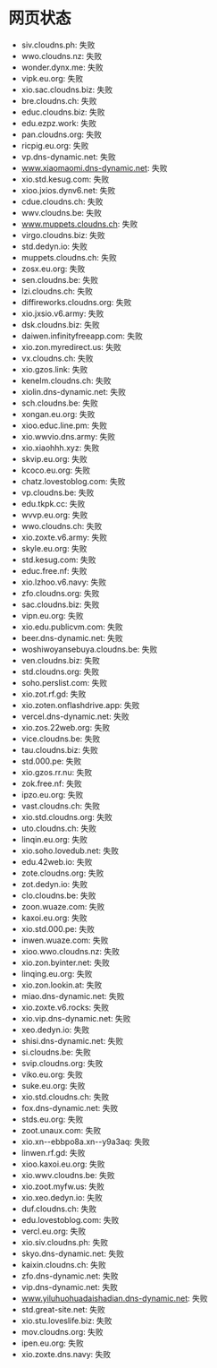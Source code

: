 # 网页状态
- siv.cloudns.ph: 失败
- wwo.cloudns.nz: 失败
- wonder.dynx.me: 失败
- vipk.eu.org: 失败
- xio.sac.cloudns.biz: 失败
- bre.cloudns.ch: 失败
- educ.cloudns.biz: 失败
- edu.ezpz.work: 失败
- pan.cloudns.org: 失败
- ricpig.eu.org: 失败
- vp.dns-dynamic.net: 失败
- www.xiaomaomi.dns-dynamic.net: 失败
- xio.std.kesug.com: 失败
- xioo.jxios.dynv6.net: 失败
- cdue.cloudns.ch: 失败
- wwv.cloudns.be: 失败
- www.muppets.cloudns.ch: 失败
- virgo.cloudns.biz: 失败
- std.dedyn.io: 失败
- muppets.cloudns.ch: 失败
- zosx.eu.org: 失败
- sen.cloudns.be: 失败
- lzi.cloudns.ch: 失败
- diffireworks.cloudns.org: 失败
- xio.jxsio.v6.army: 失败
- dsk.cloudns.biz: 失败
- daiwen.infinityfreeapp.com: 失败
- xio.zon.myredirect.us: 失败
- vx.cloudns.ch: 失败
- xio.gzos.link: 失败
- kenelm.cloudns.ch: 失败
- xiolin.dns-dynamic.net: 失败
- sch.cloudns.be: 失败
- xongan.eu.org: 失败
- xioo.educ.line.pm: 失败
- xio.wwvio.dns.army: 失败
- xio.xiaohhh.xyz: 失败
- skvip.eu.org: 失败
- kcoco.eu.org: 失败
- chatz.lovestoblog.com: 失败
- vp.cloudns.be: 失败
- edu.tkpk.cc: 失败
- wvvp.eu.org: 失败
- wwo.cloudns.ch: 失败
- xio.zoxte.v6.army: 失败
- skyle.eu.org: 失败
- std.kesug.com: 失败
- educ.free.nf: 失败
- xio.lzhoo.v6.navy: 失败
- zfo.cloudns.org: 失败
- sac.cloudns.biz: 失败
- vipn.eu.org: 失败
- xio.edu.publicvm.com: 失败
- beer.dns-dynamic.net: 失败
- woshiwoyansebuya.cloudns.be: 失败
- ven.cloudns.biz: 失败
- std.cloudns.org: 失败
- soho.perslist.com: 失败
- xio.zot.rf.gd: 失败
- xio.zoten.onflashdrive.app: 失败
- vercel.dns-dynamic.net: 失败
- xio.zos.22web.org: 失败
- vice.cloudns.be: 失败
- tau.cloudns.biz: 失败
- std.000.pe: 失败
- xio.gzos.rr.nu: 失败
- zok.free.nf: 失败
- ipzo.eu.org: 失败
- vast.cloudns.ch: 失败
- xio.std.cloudns.org: 失败
- uto.cloudns.ch: 失败
- linqin.eu.org: 失败
- xio.soho.lovedub.net: 失败
- edu.42web.io: 失败
- zote.cloudns.org: 失败
- zot.dedyn.io: 失败
- clo.cloudns.be: 失败
- zoon.wuaze.com: 失败
- kaxoi.eu.org: 失败
- xio.std.000.pe: 失败
- inwen.wuaze.com: 失败
- xioo.wwo.cloudns.nz: 失败
- xio.zon.byinter.net: 失败
- linqing.eu.org: 失败
- xio.zon.lookin.at: 失败
- miao.dns-dynamic.net: 失败
- xio.zoxte.v6.rocks: 失败
- xio.vip.dns-dynamic.net: 失败
- xeo.dedyn.io: 失败
- shisi.dns-dynamic.net: 失败
- si.cloudns.be: 失败
- svip.cloudns.org: 失败
- viko.eu.org: 失败
- suke.eu.org: 失败
- xio.std.cloudns.ch: 失败
- fox.dns-dynamic.net: 失败
- stds.eu.org: 失败
- zoot.unaux.com: 失败
- xio.xn--ebbpo8a.xn--y9a3aq: 失败
- linwen.rf.gd: 失败
- xioo.kaxoi.eu.org: 失败
- xio.wwv.cloudns.be: 失败
- xio.zoot.myfw.us: 失败
- xio.xeo.dedyn.io: 失败
- duf.cloudns.ch: 失败
- edu.lovestoblog.com: 失败
- vercl.eu.org: 失败
- xio.siv.cloudns.ph: 失败
- skyo.dns-dynamic.net: 失败
- kaixin.cloudns.ch: 失败
- zfo.dns-dynamic.net: 失败
- vip.dns-dynamic.net: 失败
- www.yiluhuohuadaishadian.dns-dynamic.net: 失败
- std.great-site.net: 失败
- xio.stu.loveslife.biz: 失败
- mov.cloudns.org: 失败
- ipen.eu.org: 失败
- xio.zoxte.dns.navy: 失败
